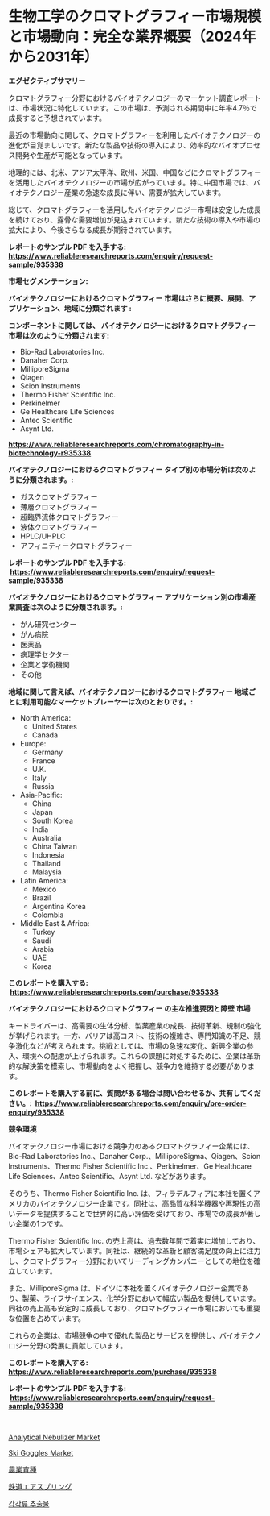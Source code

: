 <p><h1>生物工学のクロマトグラフィー市場規模と市場動向：完全な業界概要（2024年から2031年）</h1></p><p><strong>エグゼクティブサマリー</strong></p>
<p><p>クロマトグラフィー分野におけるバイオテクノロジーのマーケット調査レポートは、市場状況に特化しています。この市場は、予測される期間中に年率4.7％で成長すると予想されています。</p><p>最近の市場動向に関して、クロマトグラフィーを利用したバイオテクノロジーの進化が目覚ましいです。新たな製品や技術の導入により、効率的なバイオプロセス開発や生産が可能となっています。</p><p>地理的には、北米、アジア太平洋、欧州、米国、中国などにクロマトグラフィーを活用したバイオテクノロジーの市場が広がっています。特に中国市場では、バイオテクノロジー産業の急速な成長に伴い、需要が拡大しています。</p><p>総じて、クロマトグラフィーを活用したバイオテクノロジー市場は安定した成長を続けており、露骨な需要増加が見込まれています。新たな技術の導入や市場の拡大により、今後さらなる成長が期待されています。</p></p>
<p><strong>レポートのサンプル PDF を入手する: <a href="https://www.reliableresearchreports.com/enquiry/request-sample/935338">https://www.reliableresearchreports.com/enquiry/request-sample/935338</a></strong></p>
<p><strong>市場セグメンテーション:</strong></p>
<p><strong> バイオテクノロジーにおけるクロマトグラフィー 市場はさらに概要、展開、アプリケーション、地域に分類されます :</strong></p>
<p><strong>コンポーネントに関しては、 バイオテクノロジーにおけるクロマトグラフィー 市場は次のように分類されます: &nbsp;</strong></p>
<p><ul><li>Bio-Rad Laboratories Inc.</li><li>Danaher Corp.</li><li>MilliporeSigma</li><li>Qiagen</li><li>Scion Instruments</li><li>Thermo Fisher Scientific Inc.</li><li>Perkinelmer</li><li>Ge Healthcare Life Sciences</li><li>Antec Scientific</li><li>Asynt Ltd.</li></ul></p>
<p><strong><a href="https://www.reliableresearchreports.com/chromatography-in-biotechnology-r935338">https://www.reliableresearchreports.com/chromatography-in-biotechnology-r935338</a></strong></p>
<p><strong> バイオテクノロジーにおけるクロマトグラフィー タイプ別の市場分析は次のように分類されます。:</strong></p>
<p><ul><li>ガスクロマトグラフィー</li><li>薄層クロマトグラフィー</li><li>超臨界流体クロマトグラフィー</li><li>液体クロマトグラフィー</li><li>HPLC/UHPLC</li><li>アフィニティークロマトグラフィー</li></ul></p>
<p><strong>レポートのサンプル PDF を入手する: &nbsp;<a href="https://www.reliableresearchreports.com/enquiry/request-sample/935338">https://www.reliableresearchreports.com/enquiry/request-sample/935338</a></strong></p>
<p><strong> バイオテクノロジーにおけるクロマトグラフィー アプリケーション別の市場産業調査は次のように分類されます。:</strong></p>
<p><ul><li>がん研究センター</li><li>がん病院</li><li>医薬品</li><li>病理学セクター</li><li>企業と学術機関</li><li>その他</li></ul></p>
<p><strong>地域に関して言えば、バイオテクノロジーにおけるクロマトグラフィー 地域ごとに利用可能なマーケットプレーヤーは次のとおりです。:</strong></p>
<p><ul>
    <li>
        North America:
        <ul>
            <li>United States</li>
            <li>Canada</li>
        </ul>
    </li>
    <li>
        Europe:
        <ul>
            <li>Germany</li>
            <li>France</li>
            <li>U.K.</li>
            <li>Italy</li>
            <li>Russia</li>
        </ul>
    </li>
    <li>
        Asia-Pacific:
        <ul>
            <li>China</li>
            <li>Japan</li>
            <li>South Korea</li>
            <li>India</li>
            <li>Australia</li>
            <li>China Taiwan</li>
            <li>Indonesia</li>
            <li>Thailand</li>
            <li>Malaysia</li>
        </ul>
    </li>
    <li>
        Latin America:
        <ul>
            <li>Mexico</li>
            <li>Brazil</li>
            <li>Argentina Korea</li>
            <li>Colombia</li>
        </ul>
    </li>
    <li>
        Middle East & Africa:
        <ul>
            <li>Turkey</li>
            <li>Saudi</li>
            <li>Arabia</li>
            <li>UAE</li>
            <li>Korea</li>
        </ul>
    </li>
    </ul></p>
<p><strong>このレポートを購入する: &nbsp;<a href="https://www.reliableresearchreports.com/purchase/935338">https://www.reliableresearchreports.com/purchase/935338</a></strong></p>
<p><strong>バイオテクノロジーにおけるクロマトグラフィー の主な推進要因と障壁 市場</strong></p>
<p><p>キードライバーは、高需要の生体分析、製薬産業の成長、技術革新、規制の強化が挙げられます。一方、バリアは高コスト、技術の複雑さ、専門知識の不足、競争激化などが考えられます。挑戦としては、市場の急速な変化、新興企業の参入、環境への配慮が上げられます。これらの課題に対処するために、企業は革新的な解決策を模索し、市場動向をよく把握し、競争力を維持する必要があります。</p></p>
<p><strong>このレポートを購入する前に、質問がある場合は問い合わせるか、共有してください。:&nbsp; <a href="https://www.reliableresearchreports.com/enquiry/pre-order-enquiry/935338">https://www.reliableresearchreports.com/enquiry/pre-order-enquiry/935338</a></strong></p>
<p><strong>競争環境</strong></p>
<p><p>バイオテクノロジー市場における競争力のあるクロマトグラフィー企業には、Bio-Rad Laboratories Inc.、Danaher Corp.、MilliporeSigma、Qiagen、Scion Instruments、Thermo Fisher Scientific Inc.、Perkinelmer、Ge Healthcare Life Sciences、Antec Scientific、Asynt Ltd. などがあります。</p><p>そのうち、Thermo Fisher Scientific Inc. は、フィラデルフィアに本社を置くアメリカのバイオテクノロジー企業です。同社は、高品質な科学機器や再現性の高いデータを提供することで世界的に高い評価を受けており、市場での成長が著しい企業の1つです。</p><p>Thermo Fisher Scientific Inc. の売上高は、過去数年間で着実に増加しており、市場シェアも拡大しています。同社は、継続的な革新と顧客満足度の向上に注力し、クロマトグラフィー分野においてリーディングカンパニーとしての地位を確立しています。</p><p>また、MilliporeSigma は、ドイツに本社を置くバイオテクノロジー企業であり、製薬、ライフサイエンス、化学分野において幅広い製品を提供しています。同社の売上高も安定的に成長しており、クロマトグラフィー市場においても重要な位置を占めています。</p><p>これらの企業は、市場競争の中で優れた製品とサービスを提供し、バイオテクノロジー分野の発展に貢献しています。</p></p>
<p><strong>このレポートを購入する: &nbsp; <a href="https://www.reliableresearchreports.com/purchase/935338">https://www.reliableresearchreports.com/purchase/935338</a></strong></p>
<p><strong>レポートのサンプル PDF を入手する: &nbsp;<a href="https://www.reliableresearchreports.com/enquiry/request-sample/935338">https://www.reliableresearchreports.com/enquiry/request-sample/935338</a></strong><strong></strong></p>
<p>&nbsp;</p>
<p><p><a href="https://github.com/timeliteaut/Market-Research-Report-List-2/blob/main/analytical-nebulizer-market.md">Analytical Nebulizer Market</a></p><p><a href="https://issuu.com/reportprime-2/docs/ski-goggles-market-size-2030.pptx">Ski Goggles Market</a></p><p><a href="https://github.com/MosesSpinka1914/Market-Research-Report-List-1/blob/main/186866576370.md">農業育種</a></p><p><a href="https://github.com/RudyBoyer2017/Market-Research-Report-List-1/blob/main/730954176371.md">鉄道エアスプリング</a></p><p><a href="https://medium.com/@constantinvon/%EC%A1%B0%EA%B0%9C-%EC%B6%94%EC%B6%9C%EB%AC%BC-%EC%8B%9C%EC%9E%A5-%EA%B7%9C%EB%AA%A8-%EB%B0%8F-%EC%8B%9C%EC%9E%A5-%EB%8F%99%ED%96%A5-%EC%99%84%EB%B2%BD%ED%95%9C-%EC%82%B0%EC%97%85-%EA%B0%9C%EC%9A%94-2024%EB%85%84%EB%B6%80%ED%84%B0-2031%EB%85%84%EA%B9%8C%EC%A7%80-8b199a413d2e">갑각류 추출물</a></p></p>